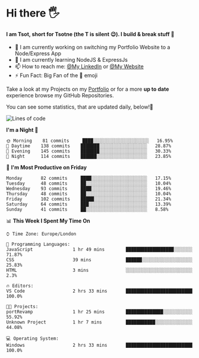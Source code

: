 # Hi there :raised_hand_with_fingers_splayed:
#### I am Tsot, short for Tsotne (the T is silent :wink:). I build & break stuff :space_invader:
- :telescope: I am currently working on switching my Portfolio Website to a Node/Express App
- :seedling: I am currently learning NodeJS & ExpressJs
- :mailbox: How to reach me: [@My LinkedIn](https://www.linkedin.com/in/tsotne-gvadzabia/) or [@My Website](https://tsotnegvadzabia.me/contact)
- :zap: Fun Fact: Big Fan of the :space_invader: emoji

Take a look at my Projects on my [Portfolio](https://tsotnegvadzabia.me/) or for a more **up to date** experience browse my GitHub Repositories.

You can see some statistics, that are updated daily, below!:space_invader:
<!--START_SECTION:waka-->
![Lines of code](https://img.shields.io/badge/From%20Hello%20World%20I%27ve%20Written-1.3%20million%20lines%20of%20code-blue)

**I'm a Night 🦉** 

```text
🌞 Morning    81 commits     ████░░░░░░░░░░░░░░░░░░░░░   16.95% 
🌆 Daytime    138 commits    ███████░░░░░░░░░░░░░░░░░░   28.87% 
🌃 Evening    145 commits    ███████░░░░░░░░░░░░░░░░░░   30.33% 
🌙 Night      114 commits    ██████░░░░░░░░░░░░░░░░░░░   23.85%

```
📅 **I'm Most Productive on Friday** 

```text
Monday       82 commits     ████░░░░░░░░░░░░░░░░░░░░░   17.15% 
Tuesday      48 commits     ██░░░░░░░░░░░░░░░░░░░░░░░   10.04% 
Wednesday    93 commits     ████░░░░░░░░░░░░░░░░░░░░░   19.46% 
Thursday     48 commits     ██░░░░░░░░░░░░░░░░░░░░░░░   10.04% 
Friday       102 commits    █████░░░░░░░░░░░░░░░░░░░░   21.34% 
Saturday     64 commits     ███░░░░░░░░░░░░░░░░░░░░░░   13.39% 
Sunday       41 commits     ██░░░░░░░░░░░░░░░░░░░░░░░   8.58%

```


📊 **This Week I Spent My Time On** 

```text
⌚︎ Time Zone: Europe/London

💬 Programming Languages: 
JavaScript               1 hr 49 mins        ██████████████████░░░░░░░   71.87% 
CSS                      39 mins             ██████░░░░░░░░░░░░░░░░░░░   25.83% 
HTML                     3 mins              ░░░░░░░░░░░░░░░░░░░░░░░░░   2.3%

🔥 Editors: 
VS Code                  2 hrs 33 mins       █████████████████████████   100.0%

🐱‍💻 Projects: 
portRevamp               1 hr 25 mins        ██████████████░░░░░░░░░░░   55.92% 
Unknown Project          1 hr 7 mins         ███████████░░░░░░░░░░░░░░   44.08%

💻 Operating System: 
Windows                  2 hrs 33 mins       █████████████████████████   100.0%

```


<!--END_SECTION:waka-->
